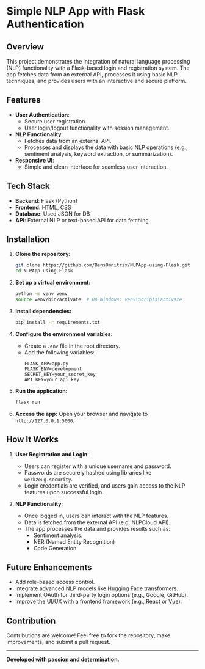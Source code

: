 # Simple NLP App with Flask Authentication

## Overview
This project demonstrates the integration of natural language processing (NLP) functionality with a Flask-based login and registration system. The app fetches data from an external API, processes it using basic NLP techniques, and provides users with an interactive and secure platform.

## Features
- **User Authentication**:
  - Secure user registration.
  - User login/logout functionality with session management.
- **NLP Functionality**:
  - Fetches data from an external API.
  - Processes and displays the data with basic NLP operations (e.g., sentiment analysis, keyword extraction, or summarization).
- **Responsive UI**:
  - Simple and clean interface for seamless user interaction.

## Tech Stack
- **Backend**: Flask (Python)
- **Frontend**: HTML, CSS
- **Database**: Used JSON for DB
- **API**: External NLP or text-based API for data fetching

## Installation
1. **Clone the repository:**
   ```bash
   git clone https://github.com/BensOmnitrix/NLPApp-using-Flask.git
   cd NLPApp-using-Flask
   ```

2. **Set up a virtual environment:**
   ```bash
   python -m venv venv
   source venv/bin/activate  # On Windows: venv\Scripts\activate
   ```

3. **Install dependencies:**
   ```bash
   pip install -r requirements.txt
   ```

4. **Configure the environment variables:**
   - Create a `.env` file in the root directory.
   - Add the following variables:
     ```env
     FLASK_APP=app.py
     FLASK_ENV=development
     SECRET_KEY=your_secret_key
     API_KEY=your_api_key
     ```

5. **Run the application:**
   ```bash
   flask run
   ```

6. **Access the app:**
   Open your browser and navigate to `http://127.0.0.1:5000`.

## How It Works
1. **User Registration and Login**:
   - Users can register with a unique username and password.
   - Passwords are securely hashed using libraries like `werkzeug.security`.
   - Login credentials are verified, and users gain access to the NLP features upon successful login.

2. **NLP Functionality**:
   - Once logged in, users can interact with the NLP features.
   - Data is fetched from the external API (e.g. NLPCloud API).
   - The app processes the data and provides results such as:
     - Sentiment analysis.
     - NER (Named Entity Recognition)
     - Code Generation

## Future Enhancements
- Add role-based access control.
- Integrate advanced NLP models like Hugging Face transformers.
- Implement OAuth for third-party login options (e.g., Google, GitHub).
- Improve the UI/UX with a frontend framework (e.g., React or Vue).

## Contribution
Contributions are welcome! Feel free to fork the repository, make improvements, and submit a pull request.

---

**Developed with passion and determination.**

